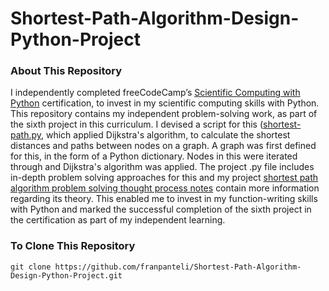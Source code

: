 # Shortest-Path-Algorithm-Design-Python-Project
### About This Repository
I independently completed freeCodeCamp’s [Scientific Computing with Python](https://www.freecodecamp.org/learn/scientific-computing-with-python/) certification, to invest in my scientific computing skills with Python. This repository contains my independent problem-solving work, as part of the sixth project in this curriculum. I devised a script for this ([shortest-path.py](https://github.com/franpanteli/Shortest-Path-Algorithm-Design-Python-Project/blob/main/shortest-path.py), which applied Dijkstra's algorithm, to calculate the shortest distances and paths between nodes on a graph. A graph was first defined for this, in the form of a Python dictionary. Nodes in this were iterated through and Dijkstra's algorithm was applied. The project .py file includes in-depth problem solving approaches for this and my project [shortest path algorithm problem solving thought process notes](https://github.com/franpanteli/Shortest-Path-Algorithm-Design-Python-Project/blob/main/Shortest%20Path%20Algorithm%20Problem%20Solving%20Thought%20Process%20Notes.txt) contain more information regarding its theory. This enabled me to invest in my function-writing skills with Python and marked the successful completion of the sixth project in the certification as part of my independent learning.

### To Clone This Repository
```
git clone https://github.com/franpanteli/Shortest-Path-Algorithm-Design-Python-Project.git
```
